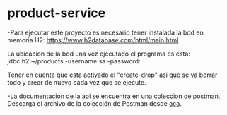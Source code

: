 # product-service

-Para ejecutar este proyecto es necesario tener instalada la bdd en memoria H2: https://www.h2database.com/html/main.html

La ubicacion de la bdd una vez ejecutado el programa es esta: jdbc:h2:~/products 
-username:sa
-password:

Tener en cuenta que esta activado el "create-drop" asi que se va borrar todo y crear de nuevo cada vez que se ejecute.

-La documentacion de la api se encuentra en una coleccion de postman.
Descarga el archivo de la colección de Postman desde [aca](src/docs/product-service.postman_collection.json).
